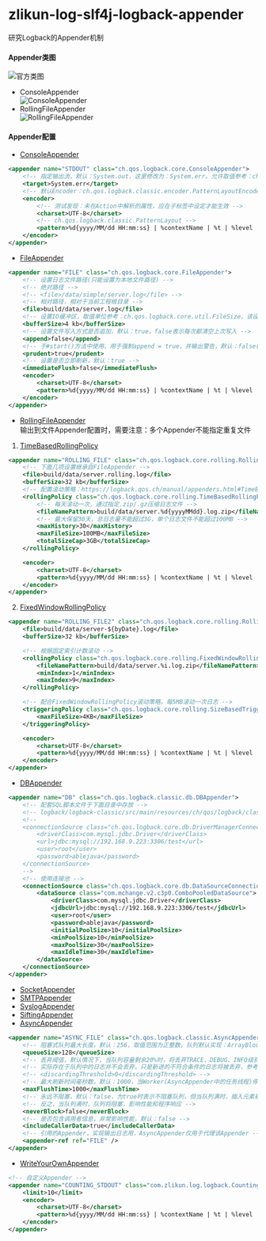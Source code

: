 # zlikun-log-slf4j-logback-appender

研究Logback的Appender机制

#### Appender类图
![官方类图](https://logback.qos.ch/manual/images/chapters/appenders/appenderClassDiagram.jpg)
- ConsoleAppender  
![ConsoleAppender](http://img0.ph.126.net/u30ejhckk69U63Cqoy1FfQ==/6632058425678611647.png)
- RollingFileAppender  
![RollingFileAppender](http://img1.ph.126.net/DYEGd7CjQ_3CLlWYlTtqkA==/6632036435446056436.png)

#### Appender配置
- [ConsoleAppender](https://logback.qos.ch/manual/appenders.html#ConsoleAppender)  

```xml
<appender name="STDOUT" class="ch.qos.logback.core.ConsoleAppender">
    <!-- 指定输出流，默认：System.out，这里修改为：System.err，允许取值参考：ch.qos.logback.core.joran.spi.ConsoleTarget -->
    <target>System.err</target>
    <!-- 默认Encoder：ch.qos.logback.classic.encoder.PatternLayoutEncoder -->
    <encoder>
        <!-- 测试发现：未在Action中解析的属性，应在子标签中设定才能生效 -->
        <charset>UTF-8</charset>
        <!-- ch.qos.logback.classic.PatternLayout -->
        <pattern>%d{yyyy/MM/dd HH:mm:ss} | %contextName | %t | %level | %logger | %msg%n</pattern>
    </encoder>
</appender>
```

- [FileAppender](https://logback.qos.ch/manual/appenders.html#FileAppender)  

```xml
<appender name="FILE" class="ch.qos.logback.core.FileAppender">
    <!-- 设置日志文件路径(只能设置为本地文件路径) -->
    <!-- 绝对路径 -->
    <!-- <file>/data/simple/server.log</file> -->
    <!-- 相对路径，相对于当前工程根目录 -->
    <file>build/data/server.log</file>
    <!-- 设置IO缓冲区，取值单位参考：ch.qos.logback.core.util.FileSize，该设置默认值：8kb -->
    <bufferSize>4 kb</bufferSize>
    <!-- 设置文件写入方式是否追加，默认：true，false表示每次都清空上次写入 -->
    <append>false</append>
    <!-- 于#start()方法中使用，用于强制append = true，并输出警告，默认：false(不启用) -->
    <prudent>true</prudent>
    <!-- 设置是否立即刷新，默认：true -->
    <immediateFlush>false</immediateFlush>
    <encoder>
        <charset>UTF-8</charset>
        <pattern>%d{yyyy/MM/dd HH:mm:ss} | %contextName | %t | %level | %logger | %msg%n</pattern>
    </encoder>
</appender>
```
- [RollingFileAppender](https://logback.qos.ch/manual/appenders.html#RollingFileAppender)  
输出到文件Appender配置时，需要注意：多个Appender不能指定重复文件

1. [TimeBasedRollingPolicy](https://logback.qos.ch/manual/appenders.html#TimeBasedRollingPolicy)

```xml
<appender name="ROLLING_FILE" class="ch.qos.logback.core.rolling.RollingFileAppender">
    <!-- 下面几项设置继承自FileAppender -->
    <file>build/data/server.rolling.log</file>
    <bufferSize>32 kb</bufferSize>
    <!-- 配置滚动策略：https://logback.qos.ch/manual/appenders.html#TimeBasedRollingPolicy -->
    <rollingPolicy class="ch.qos.logback.core.rolling.TimeBasedRollingPolicy">
        <!-- 每天滚动一次，通过指定.zip/.gz压缩日志文件 -->
        <fileNamePattern>build/data/server.%d{yyyyMMdd}.log.zip</fileNamePattern>
        <!-- 最大保留30天，总日志量不能超过3G，单个日志文件不能超过100MB -->
        <maxHistory>30</maxHistory>
        <maxFileSize>100MB</maxFileSize>
        <totalSizeCap>3GB</totalSizeCap>
    </rollingPolicy>

    <encoder>
        <charset>UTF-8</charset>
        <pattern>%d{yyyy/MM/dd HH:mm:ss} | %contextName | %t | %level | %logger | %msg%n</pattern>
    </encoder>
</appender>
```

2. [FixedWindowRollingPolicy](https://logback.qos.ch/manual/appenders.html#FixedWindowRollingPolicy)

```xml
<appender name="ROLLING_FILE2" class="ch.qos.logback.core.rolling.RollingFileAppender">
    <file>build/data/server-${byDate}.log</file>
    <bufferSize>32 kb</bufferSize>

    <!-- 根据固定索引计数滚动 -->
    <rollingPolicy class="ch.qos.logback.core.rolling.FixedWindowRollingPolicy">
        <fileNamePattern>build/data/server.%i.log.zip</fileNamePattern>
        <minIndex>1</minIndex>
        <maxIndex>9</maxIndex>
    </rollingPolicy>

    <!-- 配合FixedWindowRollingPolicy滚动策略，每5MB滚动一次日志 -->
    <triggeringPolicy class="ch.qos.logback.core.rolling.SizeBasedTriggeringPolicy">
        <maxFileSize>4KB</maxFileSize>
    </triggeringPolicy>

    <encoder>
        <charset>UTF-8</charset>
        <pattern>%d{yyyy/MM/dd HH:mm:ss} | %contextName | %t | %level | %logger | %msg%n</pattern>
    </encoder>
</appender>
```

- [DBAppender](https://logback.qos.ch/manual/appenders.html#DBAppender)

```xml
<appender name="DB" class="ch.qos.logback.classic.db.DBAppender">
    <!-- 配套SQL脚本文件于下面目录中存放 -->
    <!-- logback/logback-classic/src/main/resources/ch/qos/logback/classic/db/script -->
    <!--
    <connectionSource class="ch.qos.logback.core.db.DriverManagerConnectionSource">
        <driverClass>com.mysql.jdbc.Driver</driverClass>
        <url>jdbc:mysql://192.168.9.223:3306/test</url>
        <user>root</user>
        <password>ablejava</password>
    </connectionSource>
    -->
    <!-- 使用连接池 -->
    <connectionSource class="ch.qos.logback.core.db.DataSourceConnectionSource">
        <dataSource class="com.mchange.v2.c3p0.ComboPooledDataSource">
            <driverClass>com.mysql.jdbc.Driver</driverClass>
            <jdbcUrl>jdbc:mysql://192.168.9.223:3306/test</jdbcUrl>
            <user>root</user>
            <password>ablejava</password>
            <initialPoolSize>10</initialPoolSize>
            <minPoolSize>10</minPoolSize>
            <maxPoolSize>30</maxPoolSize>
            <maxIdleTime>30</maxIdleTime>
        </dataSource>
    </connectionSource>
</appender>
```

- [SocketAppender](https://logback.qos.ch/manual/appenders.html#SocketAppender)
- [SMTPAppender](https://logback.qos.ch/manual/appenders.html#SMTPAppender)
- [SyslogAppender](https://logback.qos.ch/manual/appenders.html#SyslogAppender)
- [SiftingAppender](https://logback.qos.ch/manual/appenders.html#SiftingAppender)
- [AsyncAppender](https://logback.qos.ch/manual/appenders.html#AsyncAppender)

```xml
<appender name="ASYNC_FILE" class="ch.qos.logback.classic.AsyncAppender">
    <!-- 阻塞式队列最大长度，默认：256，取值范围为正整数，队列默认实现：ArrayBlockingQueue -->
    <queueSize>128</queueSize>
    <!-- 丢弃阈值，默认情况下，当队列容量剩余20%时，将丢弃TRACE、DEBUG、INFO级别日志，只保留WARN和ERROR级别的日志，如果全部保留，设置为：0，其取值范围为：0 ~ queueSize -->
    <!-- 实际存在于队列中的日志并不会丢弃，只是新进的不符合条件的日志将被丢弃，参考：ch.qos.logback.core.AsyncAppenderBase#append(E) -->
    <!-- <discardingThreshold>0</discardingThreshold> -->
    <!-- 最大刷新时间毫秒数，默认：1000，当Worker(AsyncAppender中的任务线程)停止时，刷新woker.join的时间(用于处理队列中剩余的数据) -->
    <maxFlushTime>1000</maxFlushTime>
    <!-- 永远不阻塞，默认：false，为true时表示不阻塞队列，但当队列满时，插入元素被忽略，实际造成了丢日志(经测试当写入速度远大于IO速度时，将丢失大量的日志，包含WARN、ERROR级别日志) -->
    <!-- 反之，当队列满时，队列将阻塞，影响性能和程序响应 -->
    <neverBlock>false</neverBlock>
    <!-- 是否包含调用者信息，非常影响性能，默认：false -->
    <includeCallerData>true</includeCallerData>
    <!-- 引用的Appender，实现输出日志用，AsyncAppender仅用于代理该Appender -->
    <appender-ref ref="FILE" />
</appender>
```

- [WriteYourOwnAppender](https://logback.qos.ch/manual/appenders.html#WriteYourOwnAppender)

```xml
<!-- 自定义Appender -->
<appender name="COUNTING_STDOUT" class="com.zlikun.log.logback.CountingConsoleAppender">
    <limit>10</limit>
    <encoder>
        <charset>UTF-8</charset>
        <pattern>%d{yyyy/MM/dd HH:mm:ss} | %contextName | %t | %level | %logger | %msg%n</pattern>
    </encoder>
</appender>
```
